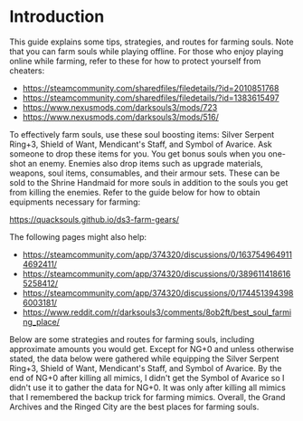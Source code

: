 # Introduction

This guide explains some tips, strategies, and routes for farming souls. Note
that you can farm souls while playing offline. For those who enjoy playing
online while farming, refer to these for how to protect yourself from cheaters:

-   https://steamcommunity.com/sharedfiles/filedetails/?id=2010851768
-   https://steamcommunity.com/sharedfiles/filedetails/?id=1383615497
-   https://www.nexusmods.com/darksouls3/mods/723
-   https://www.nexusmods.com/darksouls3/mods/516/

To effectively farm souls, use these soul boosting items: Silver Serpent Ring+3,
Shield of Want, Mendicant's Staff, and Symbol of Avarice. Ask someone to drop
these items for you. You get bonus souls when you one-shot an enemy. Enemies
also drop items such as upgrade materials, weapons, soul items, consumables, and
their armour sets. These can be sold to the Shrine Handmaid for more souls in
addition to the souls you get from killing the enemies. Refer to the guide below
for how to obtain equipments necessary for farming:

https://quacksouls.github.io/ds3-farm-gears/

The following pages might also help:

-   https://steamcommunity.com/app/374320/discussions/0/1637549649114692411/
-   https://steamcommunity.com/app/374320/discussions/0/3896114186165258412/
-   https://steamcommunity.com/app/374320/discussions/0/1744513943986003181/
-   https://www.reddit.com/r/darksouls3/comments/8ob2ft/best_soul_farming_place/

Below are some strategies and routes for farming souls, including approximate
amounts you would get. Except for NG+0 and unless otherwise stated, the data
below were gathered while equipping the Silver Serpent Ring+3, Shield of Want,
Mendicant's Staff, and Symbol of Avarice. By the end of NG+0 after killing all
mimics, I didn't get the Symbol of Avarice so I didn't use it to gather the data
for NG+0. It was only after killing all mimics that I remembered the backup
trick for farming mimics. Overall, the Grand Archives and the Ringed City are
the best places for farming souls.
